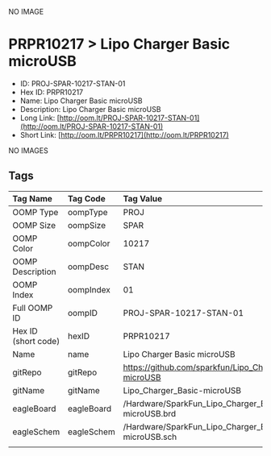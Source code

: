 


  
NO IMAGE  
# PRPR10217 > Lipo Charger Basic microUSB

- ID: PROJ-SPAR-10217-STAN-01
- Hex ID: PRPR10217
- Name: Lipo Charger Basic microUSB
- Description: Lipo Charger Basic microUSB
- Long Link: [http://oom.lt/PROJ-SPAR-10217-STAN-01](http://oom.lt/PROJ-SPAR-10217-STAN-01)
- Short Link: [http://oom.lt/PRPR10217](http://oom.lt/PRPR10217)
  
NO IMAGES  
## Tags
  

|Tag Name|Tag Code|Tag Value|
| :--- | :--- | :--- |
|OOMP Type|oompType|PROJ|
|OOMP Size|oompSize|SPAR|
|OOMP Color|oompColor|10217|
|OOMP Description|oompDesc|STAN|
|OOMP Index|oompIndex|01|
|Full OOMP ID|oompID|PROJ-SPAR-10217-STAN-01|
|Hex ID (short code)|hexID|PRPR10217|
|Name|name|Lipo Charger Basic microUSB|
|gitRepo|gitRepo|https://github.com/sparkfun/Lipo_Charger_Basic-microUSB|
|gitName|gitName|Lipo_Charger_Basic-microUSB|
|eagleBoard|eagleBoard|/Hardware/SparkFun_Lipo_Charger_Basic-microUSB.brd|
|eagleSchem|eagleSchem|/Hardware/SparkFun_Lipo_Charger_Basic-microUSB.sch|
||||
